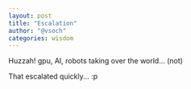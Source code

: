 ```yaml
---
layout: post
title: "Escalation"
author: "@vsoch"
categories: wisdom
---
```


Huzzah! gpu, AI, robots taking over the world... (not) 

That escalated quickly... :p
